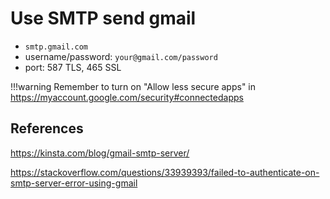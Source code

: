 # Use SMTP send gmail

- `smtp.gmail.com`
- username/password: `your@gmail.com/password`
- port: 587 TLS, 465 SSL

!!!warning
	Remember to turn on "Allow less secure apps" in <https://myaccount.google.com/security#connectedapps>

## References

<https://kinsta.com/blog/gmail-smtp-server/>

<https://stackoverflow.com/questions/33939393/failed-to-authenticate-on-smtp-server-error-using-gmail>

